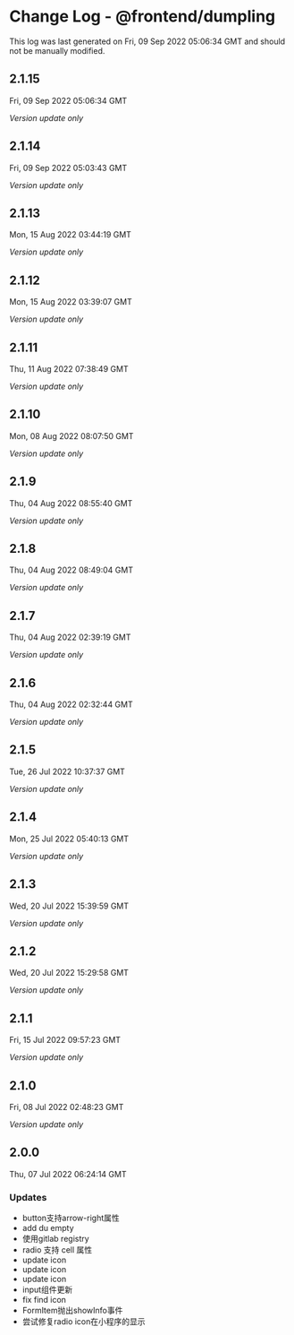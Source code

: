 # Change Log - @frontend/dumpling

This log was last generated on Fri, 09 Sep 2022 05:06:34 GMT and should not be manually modified.

## 2.1.15
Fri, 09 Sep 2022 05:06:34 GMT

_Version update only_

## 2.1.14
Fri, 09 Sep 2022 05:03:43 GMT

_Version update only_

## 2.1.13
Mon, 15 Aug 2022 03:44:19 GMT

_Version update only_

## 2.1.12
Mon, 15 Aug 2022 03:39:07 GMT

_Version update only_

## 2.1.11
Thu, 11 Aug 2022 07:38:49 GMT

_Version update only_

## 2.1.10
Mon, 08 Aug 2022 08:07:50 GMT

_Version update only_

## 2.1.9
Thu, 04 Aug 2022 08:55:40 GMT

_Version update only_

## 2.1.8
Thu, 04 Aug 2022 08:49:04 GMT

_Version update only_

## 2.1.7
Thu, 04 Aug 2022 02:39:19 GMT

_Version update only_

## 2.1.6
Thu, 04 Aug 2022 02:32:44 GMT

_Version update only_

## 2.1.5
Tue, 26 Jul 2022 10:37:37 GMT

_Version update only_

## 2.1.4
Mon, 25 Jul 2022 05:40:13 GMT

_Version update only_

## 2.1.3
Wed, 20 Jul 2022 15:39:59 GMT

_Version update only_

## 2.1.2
Wed, 20 Jul 2022 15:29:58 GMT

_Version update only_

## 2.1.1
Fri, 15 Jul 2022 09:57:23 GMT

_Version update only_

## 2.1.0
Fri, 08 Jul 2022 02:48:23 GMT

_Version update only_

## 2.0.0
Thu, 07 Jul 2022 06:24:14 GMT

### Updates

- button支持arrow-right属性
- add du empty
- 使用gitlab registry
- radio 支持 cell 属性
- update icon
- update icon
- update icon
- input组件更新
- fix find icon
- FormItem抛出showInfo事件
- 尝试修复radio icon在小程序的显示

